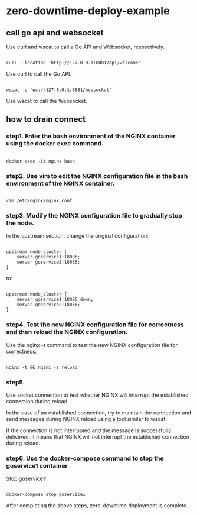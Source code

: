 # zero-downtime-deploy-example


## call go api and websocket

Use curl and wscat to call a Go API and Websocket, respectively.
<pre><code>
curl --location 'http://127.0.0.1:8081/api/welcome'
</code></pre>

Use curl to call the Go API.

<pre><code>
wscat -c 'ws://127.0.0.1:8081/websocket'
</code></pre>

Use wscat to call the Websocket.

## how to drain connect

### step1. Enter the bash environment of the NGINX container using the docker exec command.
<pre><code>
docker exec -it nginx bash
</code></pre>

### step2. Use vim to edit the NGINX configuration file in the bash environment of the NGINX container.
<pre><code>
vim /etc/nginx/nginx.conf
</code></pre>

### step3. Modify the NGINX configuration file to gradually stop the node.


In the upstream section, change the original configuration:
<pre><code>
upstream node_cluster {
    server goservice1:18086;
    server goservice2:18086;
}
</code></pre>

to:

<pre><code>
upstream node_cluster {
    server goservice1:18086 down;
    server goservice2:18086;
}
</code></pre>



### step4. Test the new NGINX configuration file for correctness and then reload the NGINX configuration.
Use the nginx -t command to test the new NGINX configuration file for correctness:
<pre><code>
nginx -t && nginx -s reload
</code></pre>

### step5.
Use socket connection to test whether NGINX will interrupt the established connection during reload.

In the case of an established connection, try to maintain the connection and send messages during NGINX reload using a tool similar to wscat.

If the connection is not interrupted and the message is successfully delivered, it means that NGINX will not interrupt the established connection during reload.


### step6. Use the docker-compose command to stop the goservice1 container
Stop goservice1:

<pre><code>
docker-compose stop goservice1
</code></pre>


After completing the above steps, zero-downtime deployment is complete.